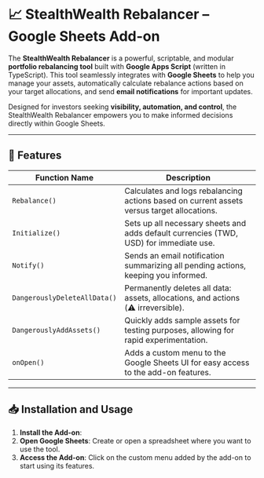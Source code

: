 # 📈 StealthWealth Rebalancer – Google Sheets Add-on

The **StealthWealth Rebalancer** is a powerful, scriptable, and modular **portfolio rebalancing tool** built with **Google Apps Script** (written in TypeScript). This tool seamlessly integrates with **Google Sheets** to help you manage your assets, automatically calculate rebalance actions based on your target allocations, and send **email notifications** for important updates.

Designed for investors seeking **visibility, automation, and control**, the StealthWealth Rebalancer empowers you to make informed decisions directly within Google Sheets.

---

## 🚀 Features

| Function Name                          | Description                                                                 |
|----------------------------------------|-----------------------------------------------------------------------------|
| `Rebalance()`                          | Calculates and logs rebalancing actions based on current assets versus target allocations. |
| `Initialize()`                         | Sets up all necessary sheets and adds default currencies (TWD, USD) for immediate use. |
| `Notify()`                             | Sends an email notification summarizing all pending actions, keeping you informed. |
| `DangerouslyDeleteAllData()`           | Permanently deletes all data: assets, allocations, and actions (⚠️ irreversible). |
| `DangerouslyAddAssets()`               | Quickly adds sample assets for testing purposes, allowing for rapid experimentation. |
| `onOpen()`                             | Adds a custom menu to the Google Sheets UI for easy access to the add-on features. |

---

## 📥 Installation and Usage

1. **Install the Add-on**:
2. **Open Google Sheets**: Create or open a spreadsheet where you want to use the tool.
3. **Access the Add-on**: Click on the custom menu added by the add-on to start using its features.
